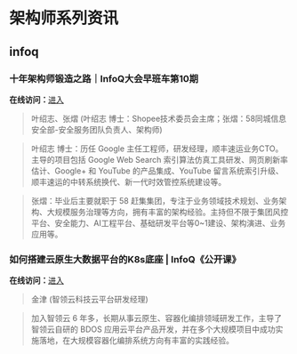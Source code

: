 # 架构师系列资讯

## infoq


### 十年架构师锻造之路｜InfoQ大会早班车第10期

**在线访问：**[进入](https://www.infoq.cn/video/f8dUjceJYXNvdoEsISBD)

> 叶绍志、张熠 (叶绍志 博士：Shopee技术委员会主席；张熠：58同城信息安全部-安全服务团队负责人、架构师)

> 叶绍志 博士：历任 Google 主任工程师，研发经理，顺丰速运业务CTO。主导的项目包括 Google Web Search 索引算法仿真工具研发、网页刷新率估计、Google+ 和 YouTube 的产品集成、YouTube 留言系统索引升级、顺丰速运的中转系统换代、新一代时效管控系统建设等。

> 张熠：毕业后主要就职于 58 赶集集团，专注于业务领域技术规划、业务架构、大规模服务治理等方向，拥有丰富的架构经验。主持但不限于集团风控平台、安全能力、AI工程平台、基础研发平台等0~1建设、架构演进、业务应用等。


### 如何搭建云原生大数据平台的K8s底座 | InfoQ《公开课》

**在线访问：**[进入](https://www.infoq.cn/video/eGUUSgLiQJctMb0Cqiw4)

> 金津 (智领云科技云平台研发经理)

> 加入智领云 6 年多，长期从事云原生、容器化编排领域研发工作，主导了智领云自研的 BDOS 应用云平台产品开发，并在多个大规模项目中成功实施落地，在大规模容器化编排系统方向有丰富的实践经验。